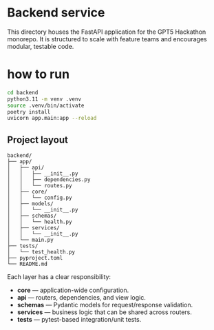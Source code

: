 # Backend service

This directory houses the FastAPI application for the GPT5 Hackathon monorepo. It is structured to scale with feature teams and encourages modular, testable code.

# how to run

```bash
cd backend
python3.11 -m venv .venv
source .venv/bin/activate
poetry install
uvicorn app.main:app --reload
```

## Project layout

```
backend/
├── app/
│   ├── api/
│   │   ├── __init__.py
│   │   ├── dependencies.py
│   │   └── routes.py
│   ├── core/
│   │   └── config.py
│   ├── models/
│   │   └── __init__.py
│   ├── schemas/
│   │   └── health.py
│   ├── services/
│   │   └── __init__.py
│   └── main.py
├── tests/
│   └── test_health.py
├── pyproject.toml
└── README.md
```

Each layer has a clear responsibility:

- **core** — application-wide configuration.
- **api** — routers, dependencies, and view logic.
- **schemas** — Pydantic models for request/response validation.
- **services** — business logic that can be shared across routers.
- **tests** — pytest-based integration/unit tests.
